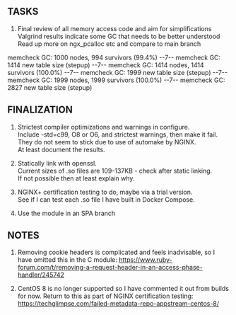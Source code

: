 TASKS
-----
1. Final review of all memory access code and aim for simplifications
   Valgrind results indicate some GC that needs to be better understood
   Read up more on ngx_pcalloc etc and compare to main branch

memcheck GC: 1000 nodes, 994 survivors (99.4%)
--7-- memcheck GC: 1414 new table size (stepup)
--7-- memcheck GC: 1414 nodes, 1414 survivors (100.0%)
--7-- memcheck GC: 1999 new table size (stepup)
--7-- memcheck GC: 1999 nodes, 1999 survivors (100.0%)
--7-- memcheck GC: 2827 new table size (stepup)

FINALIZATION
------------
1. Strictest compiler optimizations and warnings in configure.\
   Include -std=c99, O8 or O6, and strictest warnings, then make it fail.\
   They do not seem to stick due to use of automake by NGINX.\
   At least document the results.

2. Statically link with openssl.\
   Current sizes of .so files are 109-137KB - check after static linking.\
   If not possible then at least explain why.

3. NGINX+ certification testing to do, maybe via a trial version.\
   See if I can test each .so file I have built in Docker Compose.

4. Use the module in an SPA branch

NOTES
-----
1. Removing cookie headers is complicated and feels inadvisable, so I have omitted this in the C module:
   https://www.ruby-forum.com/t/removing-a-request-header-in-an-access-phase-handler/245742

2. CentOS 8 is no longer supported so I have commented it out from builds for now.
   Return to this as part of NGINX certification testing:
   https://techglimpse.com/failed-metadata-repo-appstream-centos-8/